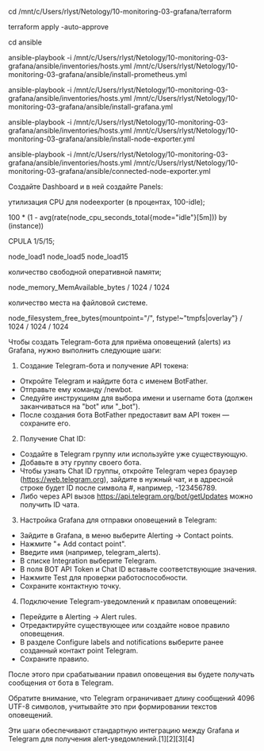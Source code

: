 cd /mnt/c/Users/rlyst/Netology/10-monitoring-03-grafana/terraform

terraform apply -auto-approve

cd ansible

ansible-playbook -i /mnt/c/Users/rlyst/Netology/10-monitoring-03-grafana/ansible/inventories/hosts.yml /mnt/c/Users/rlyst/Netology/10-monitoring-03-grafana/ansible/install-prometheus.yml

ansible-playbook -i /mnt/c/Users/rlyst/Netology/10-monitoring-03-grafana/ansible/inventories/hosts.yml /mnt/c/Users/rlyst/Netology/10-monitoring-03-grafana/ansible/install-grafana.yml

ansible-playbook -i /mnt/c/Users/rlyst/Netology/10-monitoring-03-grafana/ansible/inventories/hosts.yml /mnt/c/Users/rlyst/Netology/10-monitoring-03-grafana/ansible/install-node-exporter.yml

ansible-playbook -i /mnt/c/Users/rlyst/Netology/10-monitoring-03-grafana/ansible/inventories/hosts.yml /mnt/c/Users/rlyst/Netology/10-monitoring-03-grafana/ansible/connected-node-exporter.yml

Создайте Dashboard и в ней создайте Panels:

утилизация CPU для nodeexporter (в процентах, 100-idle);

100 * (1 - avg(rate(node_cpu_seconds_total{mode="idle"}[5m])) by (instance))

CPULA 1/5/15;

node_load1 node_load5 node_load15

количество свободной оперативной памяти;

node_memory_MemAvailable_bytes / 1024 / 1024

количество места на файловой системе.

node_filesystem_free_bytes{mountpoint="/", fstype!~"tmpfs|overlay"} / 1024 / 1024 / 1024

Чтобы создать Telegram-бота для приёма оповещений (alerts) из Grafana, нужно выполнить следующие шаги:

1. Создание Telegram-бота и получение API токена:
- Откройте Telegram и найдите бота с именем BotFather.
- Отправьте ему команду /newbot.
- Следуйте инструкциям для выбора имени и username бота (должен заканчиваться на "bot" или "_bot").
- После создания бота BotFather предоставит вам API токен — сохраните его.

2. Получение Chat ID:
- Создайте в Telegram группу или используйте уже существующую.
- Добавьте в эту группу своего бота.
- Чтобы узнать Chat ID группы, откройте Telegram через браузер (https://web.telegram.org), зайдите в нужный чат, и в адресной строке будет ID после символа #, например, -123456789.
- Либо через API вызов https://api.telegram.org/bot/getUpdates можно получить ID чата.

3. Настройка Grafana для отправки оповещений в Telegram:
- Зайдите в Grafana, в меню выберите Alerting -> Contact points.
- Нажмите "+ Add contact point".
- Введите имя (например, telegram_alerts).
- В списке Integration выберите Telegram.
- В поля BOT API Token и Chat ID вставьте соответствующие значения.
- Нажмите Test для проверки работоспособности.
- Сохраните контактную точку.

4. Подключение Telegram-уведомлений к правилам оповещений:
- Перейдите в Alerting -> Alert rules.
- Отредактируйте существующее или создайте новое правило оповещения.
- В разделе Configure labels and notifications выберите ранее созданный контакт point Telegram.
- Сохраните правило.

После этого при срабатывании правил оповещения вы будете получать сообщения от бота в Telegram. 

Обратите внимание, что Telegram ограничивает длину сообщений 4096 UTF-8 символов, учитывайте это при формировании текстов оповещений.

Эти шаги обеспечивают стандартную интеграцию между Grafana и Telegram для получения alert-уведомлений.[1][2][3][4]